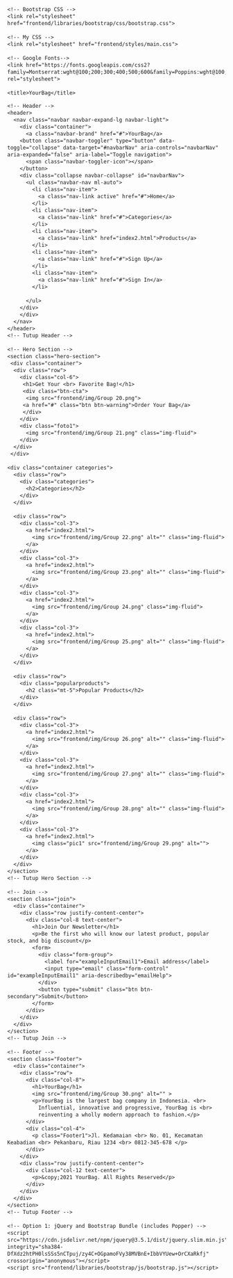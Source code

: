 <!doctype html>
<html lang="en">
  <head>
    <!-- Required meta tags -->
    <meta charset="utf-8">
    <meta name="viewport" content="width=device-width, initial-scale=1, shrink-to-fit=no">

    <!-- Bootstrap CSS -->
    <link rel="stylesheet" href="frontend/libraries/bootstrap/css/bootstrap.css">

    <!-- My CSS -->
    <link rel="stylesheet" href="frontend/styles/main.css">

    <!-- Google Fonts-->
    <link href="https://fonts.googleapis.com/css2?family=Montserrat:wght@100;200;300;400;500;600&family=Poppins:wght@100;200;300;400;500;600;700&display=swap" rel="stylesheet">

    <title>YourBag</title>
  </head>
  <body>
 
    <!-- Header -->
    <header>
      <nav class="navbar navbar-expand-lg navbar-light">
        <div class="container">
          <a class="navbar-brand" href="#">YourBag</a>
        <button class="navbar-toggler" type="button" data-toggle="collapse" data-target="#navbarNav" aria-controls="navbarNav" aria-expanded="false" aria-label="Toggle navigation">
          <span class="navbar-toggler-icon"></span>
        </button>
        <div class="collapse navbar-collapse" id="navbarNav">
          <ul class="navbar-nav ml-auto">
            <li class="nav-item">
              <a class="nav-link active" href="#">Home</a>
            </li>
            <li class="nav-item">
              <a class="nav-link" href="#">Categories</a>
            </li>
            <li class="nav-item">
              <a class="nav-link" href="index2.html">Products</a>
            </li>
            <li class="nav-item">
              <a class="nav-link" href="#">Sign Up</a>
            </li>
            <li class="nav-item">
              <a class="nav-link" href="#">Sign In</a>
            </li>

          </ul>
        </div>
        </div>
      </nav> 
    </header>
    <!-- Tutup Header -->

    <!-- Hero Section -->
    <section class="hero-section">
     <div class="container">
      <div class="row">
        <div class="col-6">
         <h1>Get Your <br> Favorite Bag!</h1> 
         <div class="btn-cta">
          <img src="frontend/img/Group 20.png">
         <a href="#" class="btn btn-warning">Order Your Bag</a>
         </div>
        </div>
        <div class="foto1">
          <img src="frontend/img/Group 21.png" class="img-fluid">
        </div>
      </div>
     </div> 

    <div class="container categories">
      <div class="row">
        <div class="categories">
          <h2>Categories</h2>
        </div>
      </div>

      <div class="row">
        <div class="col-3">
          <a href="index2.html"> 
            <img src="frontend/img/Group 22.png" alt="" class="img-fluid">
          </a> 
        </div>
        <div class="col-3">
          <a href="index2.html">
            <img src="frontend/img/Group 23.png" alt="" class="img-fluid">
          </a>
        </div>
        <div class="col-3">
          <a href="index2.html">
            <img src="frontend/img/Group 24.png" class="img-fluid">
          </a>
        </div>
        <div class="col-3">
          <a href="index2.html">
            <img src="frontend/img/Group 25.png" alt="" class="img-fluid">
          </a>
        </div>
      </div>

      <div class="row">
        <div class="popularproducts">
          <h2 class="mt-5">Popular Products</h2>
        </div>
      </div>

      <div class="row">
        <div class="col-3">
          <a href="index2.html">
            <img src="frontend/img/Group 26.png" alt="" class="img-fluid"> 
          </a> 
        </div>
        <div class="col-3">
          <a href="index2.html">
            <img src="frontend/img/Group 27.png" alt="" class="img-fluid">
          </a> 
        </div>
        <div class="col-3">
          <a href="index2.html">
            <img src="frontend/img/Group 28.png" alt="" class="img-fluid">
          </a>
        </div>
        <div class="col-3">
          <a href="index2.html">
            <img class="pic1" src="frontend/img/Group 29.png" alt="">
          </a>
        </div>
      </div>
    </section>
    <!-- Tutup Hero Section -->
    
    <!-- Join -->
    <section class="join">
      <div class="container">
        <div class="row justify-content-center">
          <div class="col-8 text-center">
            <h1>Join Our Newsletter</h1> 
            <p>Be the first who will know our latest product, popular stock, and big discount</p>         
            <form>
              <div class="form-group">
                <label for="exampleInputEmail1">Email address</label>
                <input type="email" class="form-control" id="exampleInputEmail1" aria-describedby="emailHelp">
              </div>
              <button type="submit" class="btn btn-secondary">Submit</button>
            </form>
          </div>
        </div>
      </div>
    </section>
    <!-- Tutup Join -->

    <!-- Footer -->
    <section class="Footer">
      <div class="container">
        <div class="row">
          <div class="col-8">
            <h1>YourBag</h1>
            <img src="frontend/img/Group 30.png" alt="" >
            <p>YourBag is the largest bag company in Indonesia. <br>
              Influential, innovative and progressive, YourBag is <br>
              reinventing a wholly modern approach to fashion.</p>
          </div>
          <div class="col-4">
            <p class="Footer1">Jl. Kedamaian <br> No. 01, Kecamatan Keabadian <br> Pekanbaru, Riau 1234 <br> 0812-345-678 </p>
          </div>
        </div>
        <div class="row justify-content-center">
          <div class="col-12 text-center">
            <p>&copy;2021 YourBag. All Rights Reserved</p>
          </div>
        </div>
      </div>
    </section>
    <!-- Tutup Footer -->
 
    <!-- Option 1: jQuery and Bootstrap Bundle (includes Popper) -->
    <script src="https://cdn.jsdelivr.net/npm/jquery@3.5.1/dist/jquery.slim.min.js" integrity="sha384-DfXdz2htPH0lsSSs5nCTpuj/zy4C+OGpamoFVy38MVBnE+IbbVYUew+OrCXaRkfj" crossorigin="anonymous"></script>
    <script src="frontend/libraries/bootstrap/js/bootstrap.js"></script>

   
  </body>
</html>
